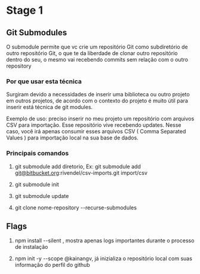 # Stage 1

## Git Submodules

O submodule permite que vc crie um repositório Git como subdiretório de outro repositório Git, o que te da liberdade de clonar outro repositório dentro do seu, o mesmo vai recebendo commits sem relação com o outro repository

### Por que usar esta técnica
Surgiram devido a necessidades de inserir uma biblioteca ou outro projeto em outros projetos, de acordo com o contexto do projeto é muito útil para inserir está técnica de git modules.

Exemplo de uso: preciso inserir no meu projeto um repositório com arquivos CSV para importação. Esse repositório vive recebendo updates. Nesse caso, você irá apenas consumir esses arquivos CSV ( Comma Separated Values ) para importação local na sua base de dados.

### Principais comandos

1. git submodule add <url-repository> diretorio, Ex: git submodule add git@bitbucket.org:rivendel/csv-imports.git import/csv

2. git submodule init

3. git submodule update

4. git clone nome-repository --recurse-submodules

## Flags

1. npm install --silent , mostra apenas logs importantes durante o processo de instalação

2. npm init -y --scope @kainangv, já inizializa o repositório local com suas informação do perfil do github